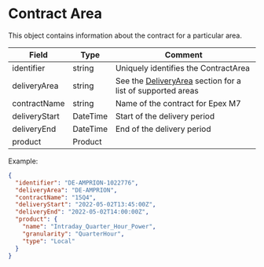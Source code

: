 ﻿# Contract Area

This object contains information about the contract for a particular area.

| Field | Type | Comment                                                    |
| --- | --- |------------------------------------------------------------|
| identifier | string | Uniquely identifies the ContractArea                       |
| deliveryArea | string | See the [DeliveryArea](deliveryarea.md) section for a list of supported areas |
| contractName | string | Name of the contract for Epex M7                           |
| deliveryStart | DateTime | Start of the delivery period                               |
| deliveryEnd | DateTime | End of the delivery period                                 |
| product | Product | |

Example:
```json
{
  "identifier": "DE-AMPRION-1022776",
  "deliveryArea": "DE-AMPRION",
  "contractName": "15Q4",
  "deliveryStart": "2022-05-02T13:45:00Z",
  "deliveryEnd": "2022-05-02T14:00:00Z",
  "product": {
    "name": "Intraday_Quarter_Hour_Power",
    "granularity": "QuarterHour",
    "type": "Local"
  }
}
```
